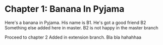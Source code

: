 # Chapter 1: Banana In Pyjama

Here's a banana in Pyjama. His name is B1. He's got a good friend B2
Something else added here in master. B2 is not happy in the master branch

Proceed to chapter 2
Added in extension branch. Bla bla hahahhaa
